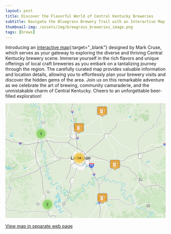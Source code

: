 ```yaml
---
layout: post
title: Discover the Flavorful World of Central Kentucky Breweries
subtitle: Navigate the Bluegrass Brewery Trail with an Interactive Map
thumbnail-img: /assets/img/brewgrass_breweries_image.png
tags: [brews]
---
```

Introducing an [interactive map](https://markcruse.github.io/brewgrass_breweries/){:target="_blank"} designed by Mark Cruse, which serves as your gateway to exploring the diverse and thriving Central Kentucky brewery scene. Immerse yourself in the rich flavors and unique offerings of local craft breweries as you embark on a tantalizing journey through the region. The carefully curated map provides valuable information and location details, allowing you to effortlessly plan your brewery visits and discover the hidden gems of the area. Join us on this remarkable adventure as we celebrate the art of brewing, community camaraderie, and the unmistakable charm of Central Kentucky. Cheers to an unforgettable beer-filled exploration!

<a href="https://markcruse.github.io/brewgrass_breweries/" target="_blank" rel="noopener noreferrer">
  <img src="/assets/img/brewgrass_breweries_image.png" width="600px"/>
</a> 
<!--<iframe src="https://markcruse.github.io/brewgrass_breweries" width="100%" height="900px"></iframe>-->

<a href="https://markcruse.github.io/brewgrass_breweries/" target="_blank">View map in separate web page</a>
